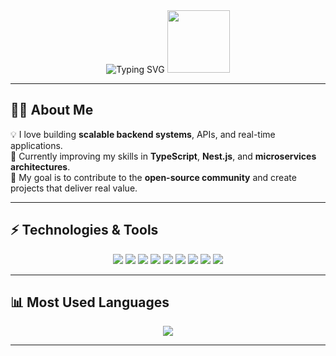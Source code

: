 <!-- Header -->
<div align="center">
  
  <img src="https://readme-typing-svg.herokuapp.com?size=30&duration=3500&color=00E676&center=true&vCenter=true&width=500&lines=👋+Hi%2C+I'm+S.M.;🚀+Node.js+Developer;Backend+Engineer+%7C+Open+Source+Enthusiast" alt="Typing SVG" />

  <img src="https://user-images.githubusercontent.com/74038190/225813708-98b745f2-7d22-48cf-9150-083f1b00d6c9.gif" width="100" />
  
</div>

---

## 🧑‍💻 About Me
💡 I love building **scalable backend systems**, APIs, and real-time applications.  
🌱 Currently improving my skills in **TypeScript**, **Nest.js**, and **microservices architectures**.  
🎯 My goal is to contribute to the **open-source community** and create projects that deliver real value.  

---

## ⚡ Technologies & Tools

<div align="center">

  <!-- Row 1 -->
  <img src="https://img.shields.io/badge/JavaScript-F7DF1E?style=for-the-badge&logo=javascript&logoColor=black"/>
  <img src="https://img.shields.io/badge/TypeScript-3178C6?style=for-the-badge&logo=typescript&logoColor=white"/>
  <img src="https://img.shields.io/badge/Node.js-339933?style=for-the-badge&logo=node.js&logoColor=white"/>

  <!-- Row 2 -->
  <img src="https://img.shields.io/badge/Express-000000?style=for-the-badge&logo=express&logoColor=white"/>
  <img src="https://img.shields.io/badge/Nest.js-E0234E?style=for-the-badge&logo=nestjs&logoColor=white"/>
  
  <!-- Row 3 -->
  <img src="https://img.shields.io/badge/MongoDB-47A248?style=for-the-badge&logo=mongodb&logoColor=white"/>
  <img src="https://img.shields.io/badge/PostgreSQL-4169E1?style=for-the-badge&logo=postgresql&logoColor=white"/>

  <!-- Row 4 -->
  <img src="https://img.shields.io/badge/Docker-2496ED?style=for-the-badge&logo=docker&logoColor=white"/>
  <img src="https://img.shields.io/badge/Git-F05032?style=for-the-badge&logo=git&logoColor=white"/>

</div>

---

## 📊 Most Used Languages

<div align="center">
  <img src="https://github-readme-stats.vercel.app/api/top-langs/?username=smdev58&layout=compact&langs_count=8&theme=tokyonight&hide_border=true&border_radius=10" />
</div>

---